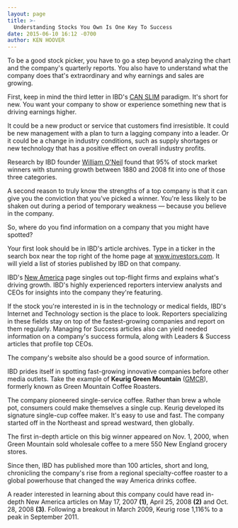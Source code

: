```yaml
---
layout: page
title: >-
  Understanding Stocks You Own Is One Key To Success
date: 2015-06-10 16:12 -0700
author: KEN HOOVER
---
```





To be a good stock picker, you have to go a step beyond analyzing the chart and the company's quarterly reports. You also have to understand what the company does that's extraordinary and why earnings and sales are growing.

  

First, keep in mind the third letter in IBD's [CAN SLIM](http://education.investors.com/courselandingpage.aspx?id=735749&nav=IBDUCourse2) paradigm. It's short for new. You want your company to show or experience something new that is driving earnings higher.

  

It could be a new product or service that customers find irresistible. It could be new management with a plan to turn a lagging company into a leader. Or it could be a change in industry conditions, such as supply shortages or new technology that has a positive effect on overall industry profits.

  

Research by IBD founder [William O'Neil](http://www.williamoneil.com/) found that 95% of stock market winners with stunning growth between 1880 and 2008 fit into one of those three categories.

  

A second reason to truly know the strengths of a top company is that it can give you the conviction that you've picked a winner. You're less likely to be shaken out during a period of temporary weakness — because you believe in the company.

  

So, where do you find information on a company that you might have spotted?

  

Your first look should be in IBD's article archives. Type in a ticker in the search box near the top right of the home page at www.investors.com. It will yield a list of stories published by IBD on that company.

  

IBD's [New America](http://news.investors.com/business/new-america.htm) page singles out top-flight firms and explains what's driving growth. IBD's highly experienced reporters interview analysts and CEOs for insights into the company they're featuring.

  

If the stock you're interested in is in the technology or medical fields, IBD's Internet and Technology section is the place to look. Reporters specializing in these fields stay on top of the fastest-growing companies and report on them regularly. Managing for Success articles also can yield needed information on a company's success formula, along with Leaders & Success articles that profile top CEOs.

  

The company's website also should be a good source of information.

  

IBD prides itself in spotting fast-growing innovative companies before other media outlets. Take the example of **Keurig Green Mountain** ([GMCR](https://research.investors.com/quote.aspx?symbol=GMCR)), formerly known as Green Mountain Coffee Roasters.

  

The company pioneered single-service coffee. Rather than brew a whole pot, consumers could make themselves a single cup. Keurig developed its signature single-cup coffee maker. It's easy to use and fast. The company started off in the Northeast and spread westward, then globally.

  

The first in-depth article on this big winner appeared on Nov. 1, 2000, when Green Mountain sold wholesale coffee to a mere 550 New England grocery stores.

  

Since then, IBD has published more than 100 articles, short and long, chronicling the company's rise from a regional specialty-coffee roaster to a global powerhouse that changed the way America drinks coffee.

  

A reader interested in learning about this company could have read in-depth New America articles on May 17, 2007 **(1)**, April 25, 2008 **(2)** and Oct. 28, 2008 **(3)**. Following a breakout in March 2009, Keurig rose 1,116% to a peak in September 2011.




